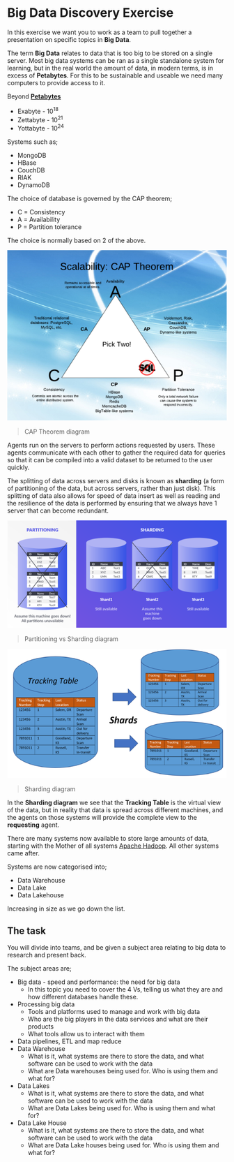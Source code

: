 # Big Data Discovery Exercise

In this exercise we want you to work as a team to pull together a presentation on specific topics in **Big Data**.

The term **Big Data** relates to data that is too big to be stored on a single server.  Most big data systems can be ran as a single standalone system for learning, but in the real world the amount of data, in modern terms, is in excess of **Petabytes**.  For this to be sustainable and useable we need many computers to provide access to it.

Beyond **[Petabytes](https://www.idtech.com/blog/orders-of-magnitude-digital-data)**

* Exabyte - 10<sup>18</sup>
* Zettabyte - 10<sup>21</sup>
* Yottabyte - 10<sup>24</sup>

Systems such as;

* MongoDB
* HBase
* CouchDB
* RIAK
* DynamoDB

The choice of database is governed by the CAP theorem;

* C = Consistency
* A = Availability
* P = Partition tolerance

The choice is normally based on 2 of the above.

![alt text](images/scalability-cap-theorem1.webp)

> CAP Theorem diagram

Agents run on the servers to perform actions requested by users.  These agents communicate with each other to gather the required data for queries so that it can be compiled into a valid dataset to be returned to the user quickly.

The splitting of data across servers and disks is known as **sharding** (a form of partitioning of the data, but across servers, rather than just disk).  This splitting of data also allows for speed of data insert as well as reading and the resilience of the data is performed by ensuring that we always have 1 server that can become redundant.

![alt text](images/sharding_vs_partitioning.png)

> Partitioning vs Sharding diagram

![alt text](images/DB-Shard-Pic-1-e1513014455288.png)

> Sharding diagram

In the **Sharding diagram** we see that the **Tracking Table** is the virtual view of the data, but in reality that data is spread across different machines, and the agents on those systems will provide the complete view to the **requesting** agent.

There are many systems now available to store large amounts of data, starting with the Mother of all systems [Apache Hadoop](https://hadoop.apache.org).  All other systems came after.

Systems are now categorised into;

* Data Warehouse
* Data Lake
* Data Lakehouse

Increasing in size as we go down the list.

## The task

You will divide into teams, and be given a subject area relating to big data to research and present back.

The subject areas are;

* Big data - speed and performance: the need for big data
    * In this topic you need to cover the 4 Vs, telling us what they are and how different databases handle these.
* Processing big data
    * Tools and platforms used to manage and work with big data
    * Who are the big players in the data services and what are their products
    * What tools allow us to interact with them
* Data pipelines, ETL and map reduce
* Data Warehouse
    * What is it, what systems are there to store the data, and what software can be used to work with the data
    * What are Data warehouses being used for.  Who is using them and what for?
* Data Lakes
    * What is it, what systems are there to store the data, and what software can be used to work with the data
    * What are Data Lakes being used for.  Who is using them and what for?
* Data Lake House
    * What is it, what systems are there to store the data, and what software can be used to work with the data
    * What are Data Lake houses being used for.  Who is using them and what for?